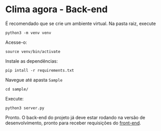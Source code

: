 # Clima agora - Back-end #

É recomendado que se crie um ambiente virtual.
Na pasta raiz, execute 

```python3 -m venv venv```

Acesse-o:

```source venv/bin/activate```

Instale as dependências:

```pip intall -r requirements.txt```

Navegue até apasta `Sample`

```cd sample/```

Execute:

```python3 server.py```

Pronto. O back-end do projeto já deve estar rodando na versão de desenvolvimento, pronto para receber requisições do [front-end](https://github.com/ineph/front-clima-agora).

